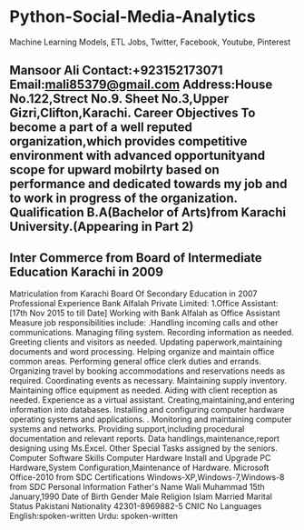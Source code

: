 # Python-Social-Media-Analytics
Machine Learning Models, ETL Jobs, Twitter, Facebook, Youtube, Pinterest


Mansoor Ali
Contact:+923152173071
Email:mali85379@gmail.com
Address:House No.122,Strect No.9.
Sheet No.3,Upper Gizri,Clifton,Karachi.
Career Objectives
To become a part of a well reputed organization,which provides competitive environment with advanced opportunityand scope for upward mobilrty based on performance and dedicated towards my job and to work in progress of the
organization.
Qualification
B.A(Bachelor of Arts)from Karachi University.(Appearing in Part 2)
-
Inter Commerce from Board of Intermediate Education Karachi in 2009
-
Matriculation from Karachi Board Of Secondary Education in 2007
Professional Experience
Bank Alfalah Private Limited:
1.Office Assistant:[17th Nov 2015 to till Date]
Working with Bank Alfalah as Office Assistant
Measure job responsibilities include:
.Handling incoming calls and other communications.
Managing filing system.
Recording information as needed.
Greeting clients and visitors as needed.
Updating paperwork,maintaining documents and word processing.
Helping organize and maintain office common areas.
Performing general office clerk duties and errands.
Organizing travel by booking accommodations and reservations needs as required.
Coordinating events as necessary.
Maintaining supply inventory.
Maintaining office equipment as needed.
Aiding with client reception as needed.
Experience as a virtual assistant.
Creating,maintaining,and entering information into databases.
Installing and configuring computer hardware operating systems and applications.
.
Monitoring and maintaining computer systems and networks.
Providing support,including procedural documentation and relevant reports.
Data handlings,maintenance,report designing using Ms.Excel.
Other Special Tasks assigned by the seniors.
Computer Software Skills
Computer Hardware Install and Upgrade PC Hardware,System Configuration,Maintenance of
Hardware.
Microsoft Office-2010 from SDC
Certifications
Windows-XP,Windows-7,Windows-8 from SDC
Personal Information
Father's Name Wali Muhammad
15th January,1990
Date of Birth
Gender
Male
Religion
Islam
Married
Marital Status
Pakistani
Nationality
42301-8969882-5
CNIC No
Languages
English:spoken-written
Urdu: spoken-written
